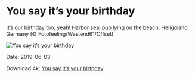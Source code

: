 # You say it’s your birthday

It’s our birthday too, yeah! Harbor seal pup lying on the beach, Heligoland, Germany (© Fotofeeling/Westend61/Offset)

![You say it’s your birthday](https://bing.com/th?id=OHR.HeligolandSealPup_EN-US4560370617_UHD.jpg&rf=LaDigue_UHD.jpg&pid=hp&w=1024&h=576)

Date: 2019-06-03

Download 4k: [You say it’s your birthday](https://bing.com/th?id=OHR.HeligolandSealPup_EN-US4560370617_UHD.jpg&rf=LaDigue_UHD.jpg&pid=hp&w=3840&h=2160)

